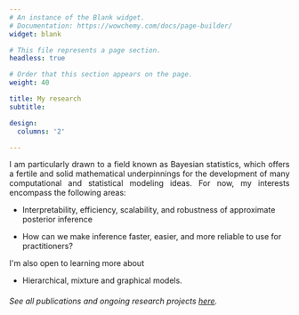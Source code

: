 ```yaml
---
# An instance of the Blank widget.
# Documentation: https://wowchemy.com/docs/page-builder/
widget: blank

# This file represents a page section.
headless: true

# Order that this section appears on the page.
weight: 40

title: My research
subtitle:

design:
  columns: '2'

---
```


<div style='text-align: justify'>
I am particularly drawn to a field known as Bayesian statistics, which offers a fertile and solid mathematical underpinnings for the development of many computational and statistical modeling ideas. For now,  my interests encompass the following areas:
</div>

* Interpretability, efficiency, scalability, and robustness of approximate posterior inference

* How can we make inference faster, easier, and more reliable to use for practitioners?

I'm also open to learning more about 

* Hierarchical, mixture and graphical models.

###### See all publications and ongoing research projects [here](./publications/).